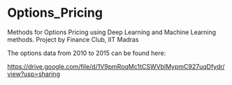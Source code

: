 # Options_Pricing
Methods for Options Pricing using Deep Learning and Machine Learning methods. Project by Finance Club, IIT Madras 

The options data from 2010 to 2015 can be found here:

https://drive.google.com/file/d/1V9pmRoqMc1tCSWVblMypmC927uqDfydr/view?usp=sharing
